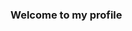 ### Welcome to my profile
<!--![Lautaro](https://github.com/Lautaro-R-collins/Lautaro-R-collins/assets/135086443/55fb6704-b943-427c-8a79-86894a88f409)

**Lautaro-R-collins/Lautaro-R-collins** is a ✨ _special_ ✨ repository because its `README.md` (this file) appears on your GitHub profile.

Here are some ideas to get you started:

- 🔭 I’m currently working on ...
- 🌱 I’m currently learning ...
- 👯 I’m looking to collaborate on ...
- 🤔 I’m looking for help with ...
- 💬 Ask me about ...
- 📫 How to reach me: ...
- 😄 Pronouns: ...
- ⚡ Fun fact: ...
-->
